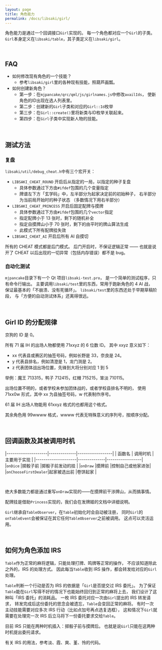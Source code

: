 ```yaml
---
layout: page
title: 角色能力
permalink: /docs/libsaki/girl/
---
```


角色能力是通过一个回调接口`Girl`实现的。
每一个角色都对应一个`Girl`的子类。
`Girl`本身定义在`libsaki/table`，其子类定义在`libsaki/girl`。

<br />

## FAQ

- 如何修改现有角色的一个技能？
    - 参考`libsaki/girl`里的各种现有技能，照葫芦画瓢。
- 如何创建新角色？
    - 第一步：在`mjpancake/qrc/qml/js/girlnames.js`中修改`availIds`，
              使新角色的ID出现在选人列表里。
    - 第二步：创建新的`Girl`子类和对应的`Girl::Id`枚举
    - 第三步：在`Girl::create()`里将新类与ID枚举关联起来。
    - 第四步：在`Girl`子类中实现新人物的技能。

<br />

## 测试方法

### 复盘

`libsaki/util/debug_cheat.h`中有三个宏开关：
- `LIBSAKI_CHEAT_ROUND` 开启后从指定的一局，以指定的种子复盘
    - 具体参数通过下方由`#ifdef`包围的几个变量指定
    - 牌谱左下方「玄学码」中，左半部分为起家决定前的初始种子，
      右半部分为当前局开始时的种子状态
      （多数情况下用右半部分）
- `LIBSAKI_CHEAT_PRINCESS` 开启后固定配牌与摸牌
    - 具体参数通过下方由`#ifdef`包围的几个`vector`指定
    - 指定配牌小于 13 张时，剩下的随机补全
    - 指定自摸牌山小于 70 张时，剩下的由平时的牌山算法生成
    - 此模式下所有配牌挂失效
- `LIBSAKI_CHEAT_AI` 开启后所有 AI 自摸切

所有的 CHEAT 模式都是后门模式。
后门开启时，不保证逻辑正常 ——
也就是说开了 CHEAT 以后出现的一切异常（包括内存错误）都不是 bug。

### 自动化测试

`mjpancake`目录下有一个 Qt 项目`libsaki-test.pro`，
是一个简单的测试程序，只有命令行输出。
主要调用`libsaki/test`里的东西，常用于跑新角色的 4 AI 战，
保证最基本的「不崩溃、没有死循环」。
`libsaki/test`里的东西还处于早期草稿阶段，
与「方便的自动测试体系」还离得很远。

<br />

## Girl ID 的分配规律

京狗的 ID 是 0。

所有 71 届 IH 的出场人物都使用 71xxyz 的 6 位数 ID。
其中 xxyz 意义如下：
- xx 代表县或赛区的抽签号码，例如长野是 33，奈良是 24。
- y 代表县排名，例如清澄是 1，龙门渕是 2。
- z 代表团体战出场位置，先锋到大将分别对应 1 到 5

举例：魔王 713315，鸭子 712415，红帽 715215，笨淡 710115。

出场位置不明的，或者学校未参加团体战的，或者学校县排名不明的，
使用 71xx0w 形式，其中 xx 为县抽签号码，w 代表制作序号。

61 届 IH 出场人物能用 61xxyz 格式的也都用这个格式。

其余角色用 99wwww 格式，wwww 代表无特殊意义的序列号，按顺序分配。

<br />

## 回调函数及其被调用时机

|---------------------|--------------|------------------|
| 函数名              | 调用时机     | 主要用于实现     |
|---------------------|--------------|------------------|
|`onDice`             |掷骰子前      |掷骰子前发动的挂  |
|`onDraw`             |摸牌前        |控制自己或他家进张|
|`onChooseFirstDealer`|起家被选出前  |卷饼起家          |

<br />

绝大多数能力都是通过重写`onDraw`实现的——在摸牌前干涉牌山，从而搞事情。

配牌挂是借助`Princess`实现的，我们会在发牌姬的文档中详细说明。

`Girl`继承自`TableObserver`，在`Table`初始化时会自动被注册，
同时`Girl`的`onTableEvent`会被保证在其它任何`TableObserver`之前被调用。
这点可以灵活运用。

<br />

## 如何为角色添加 IRS 

`Table`作为正常的麻将逻辑，只能处理打牌、鸣牌等正常的操作，
不应该知道除此之外的，IRS 的处理方式。
因此每当`Table`收到 IRS 操作，都会转发给对应的`Girl`处理。

`Table`判断一个行动是否为 IRS 的依据是「`Girl`是否提交过 IRS 委托」。
为了保证`Table`能在`Girl`写得不好的情况下也能始终回归到正常的麻将上去，
我们设计了这种叫「IRS 委托」的消耗品。
一枚 IRS 委托对应一次由`Girl`提出的 IRS 转发请求，
转发完成后这份委托的思念会被遗忘，`Table`会变回正常的麻将。
有时一次主动技能需要对应多次 IRS 行动（比如点加号再点选复选框），
这和情况下`Girl`就需要在处理完一次 IRS 后立马将下一份委托要求交给`Table`。

目前 IRS 只能在两种时机插入：掷骰子前与摸牌后。
也就是说`Girl`只能在这两种时机提出委托请求。

有关 IRS 的用法，参考淡、霞、爽、堇、怜的代码。

